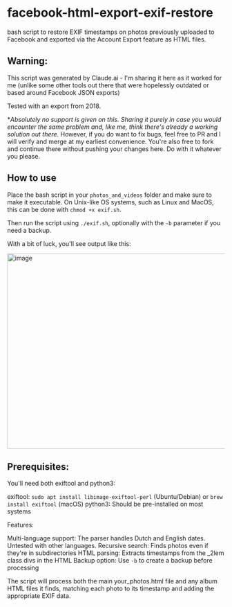 # facebook-html-export-exif-restore
bash script to restore EXIF timestamps on photos previously uploaded to Facebook and exported via the Account Export feature as HTML files.

## Warning: 
This script was generated by Claude.ai - I'm sharing it here as it worked for me (unlike some other tools out there that were hopelessly outdated or based around Facebook JSON exports)

Tested with an export from 2018.

**Absolutely no support is given on this. Sharing it purely in case you would encounter the same problem and, like me, think there's already a working solution out there.*
 However, if you do want to fix bugs, feel free to PR and I will verify and merge at my earliest convenience. You're also free to fork and continue there without pushing your changes here. Do with it whatever you please.

## How to use

Place the bash script in your `photos_and_videos` folder and make sure to make it executable. On Unix-like OS systems, such as Linux and MacOS, this can be done with `chmod +x exif.sh`.

Then run the script using `./exif.sh`, optionally with the `-b` parameter if you need a backup. 

With a bit of luck, you'll see output like this:

<img width="556" height="451" alt="image" src="https://github.com/user-attachments/assets/0d3e4635-43d6-4fa8-a211-a337a15196c9" />


## Prerequisites:
You'll need both exiftool and python3:

exiftool: `sudo apt install libimage-exiftool-perl` (Ubuntu/Debian) or `brew install exiftool` (macOS)
python3: Should be pre-installed on most systems

Features:

Multi-language support: The parser handles Dutch and English dates. Untested with other languages.
Recursive search: Finds photos even if they're in subdirectories
HTML parsing: Extracts timestamps from the _2lem class divs in the HTML
Backup option: Use `-b` to create a backup before processing

The script will process both the main your_photos.html file and any album HTML files it finds, matching each photo to its timestamp and adding the appropriate EXIF data.
